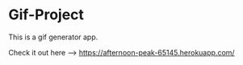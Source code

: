 # Gif-Project
This is a gif generator app. 

Check it out here --> https://afternoon-peak-65145.herokuapp.com/

